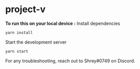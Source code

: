 # project-v

**To run this on your local device :**
Install dependencies

```
yarn install
```
Start the development server
```
yarn start
```

For any troubleshooting, reach out to Shrey#0749 on Discord.


